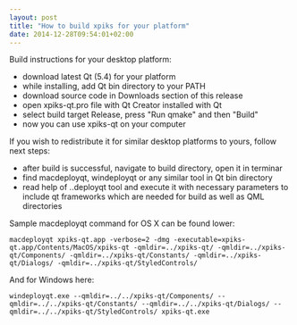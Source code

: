 ```yaml
---
layout: post
title: "How to build xpiks for your platform"
date: 2014-12-28T09:54:01+02:00
---
```


Build instructions for your desktop platform:

- download latest Qt (5.4) for your platform
- while installing, add Qt bin directory to your PATH
- download source code in Downloads section of this release
- open xpiks-qt.pro file with Qt Creator installed with Qt
- select build target Release, press "Run qmake" and then "Build"
- now you can use xpiks-qt on your computer

If you wish to redistribute it for similar desktop platforms to yours, follow next steps:

- after build is successful, navigate to build directory, open it in terminar
- find macdeployqt, windeployqt or any similar tool in Qt bin directory
- read help of ..deployqt tool and execute it with necessary parameters to include qt frameworks which are needed for build as well as QML directories

Sample macdeployqt command for OS X can be found lower:

`macdeployqt xpiks-qt.app -verbose=2 -dmg -executable=xpiks-qt.app/Contents/MacOS/xpiks-qt -qmldir=../xpiks-qt/ -qmldir=../xpiks-qt/Components/ -qmldir=../xpiks-qt/Constants/ -qmldir=../xpiks-qt/Dialogs/ -qmldir=../xpiks-qt/StyledControls/`

And for Windows here:

`windeployqt.exe --qmldir=../../xpiks-qt/Components/ --qmldir=../../xpiks-qt/Constants/ --qmldir=../../xpiks-qt/Dialogs/ --qmldir=../../xpiks-qt/StyledControls/ xpiks-qt.exe`
